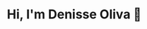 <h1 align="center">Hi, I'm Denisse Oliva 👋</h1>
<!--
**yuleiditho/yuleiditho** is a ✨ _special_ ✨ repository because its `README.md` (this file) appears on your GitHub profile.

Here are some ideas to get you started:
-->

- 🌱 I’m currently learning in FrontEnd
- 📫 How to reach me: [Email](mailto:yuleiditho@gmail.com)
- ⚡ Fun fact: I love Adventure Time

## Lenguages tools
<ul>
  <img src="https://raw.githubusercontent.com/devicons/devicon/master/icons/javascript/javascript-original.svg" alt="javascript" width="45" height="45"/>
  <img src="https://raw.githubusercontent.com/devicons/devicon/master/icons/html5/html5-original-wordmark.svg" alt="html5" width="45" height="45"/>
  <img src="https://raw.githubusercontent.com/devicons/devicon/master/icons/css3/css3-original-wordmark.svg" alt="css3" width="45" height="45"/>
  <img src="https://raw.githubusercontent.com/devicons/devicon/master/icons/react/react-original.svg" alt="react" width="45" height="45"/>  
  <img src="https://raw.githubusercontent.com/devicons/devicon/master/icons/nodejs/nodejs-original.svg" alt="node" width="45" height="45"/>
  <img src="https://raw.githubusercontent.com/devicons/devicon/master/icons/python/python-original.svg" alt="python" width="45" height="45"/>
  <img src="https://raw.githubusercontent.com/devicons/devicon/master/icons/mongodb/mongodb-original.svg" alt="mongodb" width="45" height="45"/>
  <img src="https://raw.githubusercontent.com/devicons/devicon/master/icons/mysql/mysql-original.svg" alt="mysql" width="45" height="45"/>
  <img src="https://cdn.jsdelivr.net/gh/devicons/devicon@latest/icons/unity/unity-original.svg" alt="unity" width="45" height="45"/>
  <img src="https://cdn.jsdelivr.net/gh/devicons/devicon@latest/icons/csharp/csharp-original.svg" alt="c#" width="45" height="45" />  
  <img src="https://cdn.jsdelivr.net/gh/devicons/devicon@latest/icons/cplusplus/cplusplus-original.svg" alt="c#" width="45" height="45"/>
  <img src="https://cdn.iconscout.com/icon/free/png-256/github-159-721954.png" alt="github" width="45" height="45"/>
</ul>

